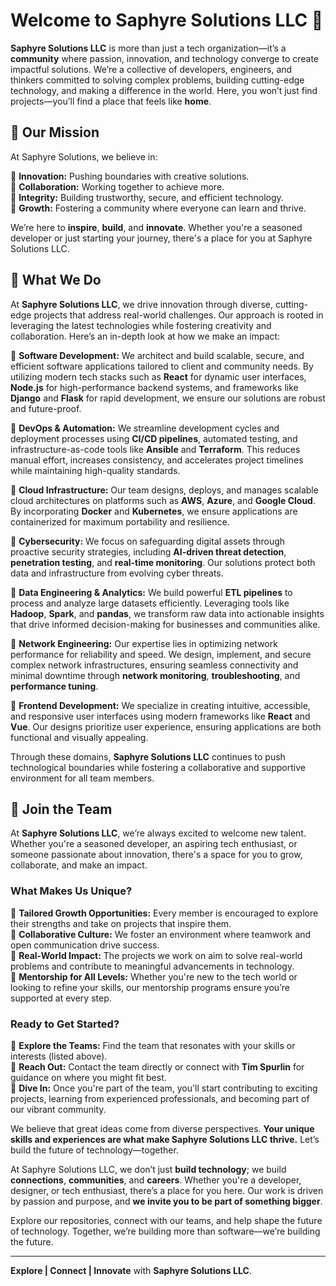 # Welcome to Saphyre Solutions LLC 🚀

**Saphyre Solutions LLC** is more than just a tech organization—it’s a **community** where passion, innovation, and technology converge to create impactful solutions. We’re a collective of developers, engineers, and thinkers committed to solving complex problems, building cutting-edge technology, and making a difference in the world. Here, you won’t just find projects—you’ll find a place that feels like **home**.

## 🌟 Our Mission

At Saphyre Solutions, we believe in:

🔹 **Innovation:** Pushing boundaries with creative solutions.\
🔹 **Collaboration:** Working together to achieve more.\
🔹 **Integrity:** Building trustworthy, secure, and efficient technology.\
🔹 **Growth:** Fostering a community where everyone can learn and thrive.

We’re here to **inspire**, **build**, and **innovate**. Whether you're a seasoned developer or just starting your journey, there's a place for you at Saphyre Solutions LLC.

## 🔧 What We Do

At **Saphyre Solutions LLC**, we drive innovation through diverse, cutting-edge projects that address real-world challenges. Our approach is rooted in leveraging the latest technologies while fostering creativity and collaboration. Here’s an in-depth look at how we make an impact:

🔹 **Software Development:** We architect and build scalable, secure, and efficient software applications tailored to client and community needs. By utilizing modern tech stacks such as **React** for dynamic user interfaces, **Node.js** for high-performance backend systems, and frameworks like **Django** and **Flask** for rapid development, we ensure our solutions are robust and future-proof.

🔹 **DevOps & Automation:** We streamline development cycles and deployment processes using **CI/CD pipelines**, automated testing, and infrastructure-as-code tools like **Ansible** and **Terraform**. This reduces manual effort, increases consistency, and accelerates project timelines while maintaining high-quality standards.

🔹 **Cloud Infrastructure:** Our team designs, deploys, and manages scalable cloud architectures on platforms such as **AWS**, **Azure**, and **Google Cloud**. By incorporating **Docker** and **Kubernetes**, we ensure applications are containerized for maximum portability and resilience.

🔹 **Cybersecurity:** We focus on safeguarding digital assets through proactive security strategies, including **AI-driven threat detection**, **penetration testing**, and **real-time monitoring**. Our solutions protect both data and infrastructure from evolving cyber threats.

🔹 **Data Engineering & Analytics:** We build powerful **ETL pipelines** to process and analyze large datasets efficiently. Leveraging tools like **Hadoop**, **Spark**, and **pandas**, we transform raw data into actionable insights that drive informed decision-making for businesses and communities alike.

🔹 **Network Engineering:** Our expertise lies in optimizing network performance for reliability and speed. We design, implement, and secure complex network infrastructures, ensuring seamless connectivity and minimal downtime through **network monitoring**, **troubleshooting**, and **performance tuning**.

🔹 **Frontend Development:** We specialize in creating intuitive, accessible, and responsive user interfaces using modern frameworks like **React** and **Vue**. Our designs prioritize user experience, ensuring applications are both functional and visually appealing.

Through these domains, **Saphyre Solutions LLC** continues to push technological boundaries while fostering a collaborative and supportive environment for all team members.


## 🚀 Join the Team

At **Saphyre Solutions LLC**, we’re always excited to welcome new talent. Whether you're a seasoned developer, an aspiring tech enthusiast, or someone passionate about innovation, there's a space for you to grow, collaborate, and make an impact.

### What Makes Us Unique?

🔹 **Tailored Growth Opportunities:** Every member is encouraged to explore their strengths and take on projects that inspire them.\
🔹 **Collaborative Culture:** We foster an environment where teamwork and open communication drive success.\
🔹 **Real-World Impact:** The projects we work on aim to solve real-world problems and contribute to meaningful advancements in technology.\
🔹 **Mentorship for All Levels:** Whether you're new to the tech world or looking to refine your skills, our mentorship programs ensure you’re supported at every step.

### Ready to Get Started?

🔹 **Explore the Teams:** Find the team that resonates with your skills or interests (listed above).\
🔹 **Reach Out:** Contact the team directly or connect with **Tim Spurlin** for guidance on where you might fit best.\
🔹 **Dive In:** Once you're part of the team, you'll start contributing to exciting projects, learning from experienced professionals, and becoming part of our vibrant community.

We believe that great ideas come from diverse perspectives. **Your unique skills and experiences are what make Saphyre Solutions LLC thrive.** Let’s build the future of technology—together.

At Saphyre Solutions LLC, we don’t just **build technology**; we build **connections**, **communities**, and **careers**. Whether you're a developer, designer, or tech enthusiast, there’s a place for you here. Our work is driven by passion and purpose, and **we invite you to be part of something bigger**.

Explore our repositories, connect with our teams, and help shape the future of technology. Together, we’re building more than software—we’re building the future.

---

**Explore | Connect | Innovate** with **Saphyre Solutions LLC**.
